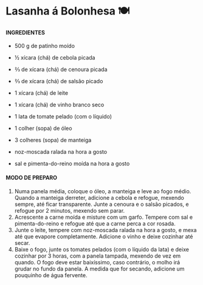 # **Lasanha á Bolonhesa** :plate_with_cutlery:



#### INGREDIENTES

- 500 g de patinho moído

- ½ xícara (chá) de cebola picada

- ⅔ de xícara (chá) de cenoura picada

- ⅔ de xícara (chá) de salsão picado

- 1 xícara (chá) de leite

- 1 xícara (chá) de vinho branco seco

- 1 lata de tomate pelado (com o líquido)

- 1 colher (sopa) de óleo

- 3 colheres (sopa) de manteiga

- noz-moscada ralada na hora a gosto

- sal e pimenta-do-reino moída na hora a gosto

  

#### MODO DE PREPARO

1. Numa panela média, coloque o óleo, a manteiga e leve ao fogo médio. Quando a manteiga derreter, adicione a cebola e refogue, mexendo sempre, até ficar transparente. Junte a cenoura e o salsão picados, e refogue por 2 minutos, mexendo sem parar.
2. Acrescente a carne moída e misture com um garfo. Tempere com sal e pimenta-do-reino e refogue até que a carne perca a cor rosada.
3. Junte o leite, tempere com noz-moscada ralada na hora a gosto, e mexa até que evapore completamente. Adicione o vinho e deixe cozinhar até secar.
4. Baixe o fogo, junte os tomates pelados (com o líquido da lata) e deixe cozinhar por 3 horas, com a panela tampada, mexendo de vez em quando. O fogo deve estar baixíssimo, caso contrário, o molho irá grudar no fundo da panela. A medida que for secando, adicione um pouquinho de água fervente.
